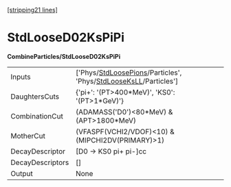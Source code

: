 [[stripping21 lines]](./stripping21-index)

# StdLooseD02KsPiPi

**CombineParticles/StdLooseD02KsPiPi**

|                  |                                                                                                                                                                |
|------------------|----------------------------------------------------------------------------------------------------------------------------------------------------------------|
| Inputs           | ['Phys/[StdLoosePions](./stripping21-commonparticles-stdloosepions)/Particles', 'Phys/[StdLooseKsLL](./stripping21-commonparticles-stdlooseksll)/Particles'] |
| DaughtersCuts    | {'pi+': '(PT\>400\*MeV)', 'KS0': '(PT\>1\*GeV)'}                                                                                                               |
| CombinationCut   | (ADAMASS('D0')\<80\*MeV) & (APT\>1800\*MeV)                                                                                                                    |
| MotherCut        | (VFASPF(VCHI2/VDOF)\<10) & (MIPCHI2DV(PRIMARY)\>1)                                                                                                             |
| DecayDescriptor  | [D0 -\> KS0 pi+ pi-]cc                                                                                                                                       |
| DecayDescriptors | []                                                                                                                                                           |
| Output           | None                                                                                                                                                           |
